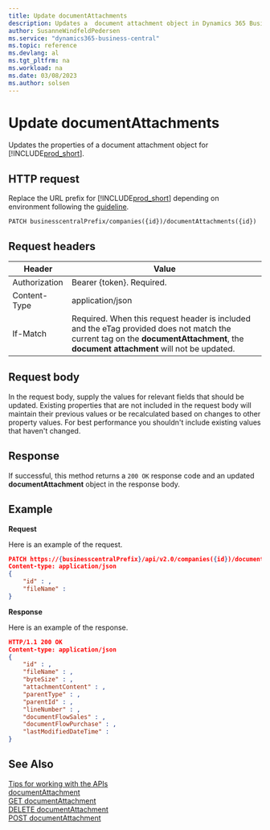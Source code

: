 ```yaml
---
title: Update documentAttachments
description: Updates a  document attachment object in Dynamics 365 Business Central.
author: SusanneWindfeldPedersen
ms.service: "dynamics365-business-central"
ms.topic: reference
ms.devlang: al
ms.tgt_pltfrm: na
ms.workload: na
ms.date: 03/08/2023
ms.author: solsen
---
```


# Update documentAttachments

Updates the properties of a document attachment object for [!INCLUDE[prod_short](../../../includes/prod_short.md)].

## HTTP request

Replace the URL prefix for [!INCLUDE[prod_short](../../../includes/prod_short.md)] depending on environment following the [guideline](../../v2.0/endpoints-apis-for-dynamics.md).

```
PATCH businesscentralPrefix/companies({id})/documentAttachments({id})
```

## Request headers

|Header|Value|
|------|-----|
|Authorization  |Bearer {token}. Required. |
|Content-Type  |application/json|
|If-Match      |Required. When this request header is included and the eTag provided does not match the current tag on the **documentAttachment**, the **document attachment** will not be updated. |

## Request body

In the request body, supply the values for relevant fields that should be updated. Existing properties that are not included in the request body will maintain their previous values or be recalculated based on changes to other property values. For best performance you shouldn't include existing values that haven't changed.

## Response

If successful, this method returns a ```200 OK``` response code and an updated **documentAttachment** object in the response body.

## Example

**Request**

Here is an example of the request.

```json
PATCH https://{businesscentralPrefix}/api/v2.0/companies({id})/documentAttachments({id})
Content-type: application/json
{
    "id" : ,
    "fileName" :
}
```

**Response**

Here is an example of the response.


```json
HTTP/1.1 200 OK
Content-type: application/json
{
    "id" : ,
    "fileName" : ,
    "byteSize" : ,
    "attachmentContent" : ,
    "parentType" : ,
    "parentId" : ,
    "lineNumber" : ,
    "documentFlowSales" : ,
    "documentFlowPurchase" : ,
    "lastModifiedDateTime" :
}
```

## See Also

[Tips for working with the APIs](/dynamics365/business-central/dev-itpro/developer/devenv-connect-apps-tips)  
[documentAttachment](../resources/dynamics_documentAttachment.md)  
[GET documentAttachment](dynamics_documentattachment_get.md)  
[DELETE documentAttachment](dynamics_documentattachment_delete.md)  
[POST documentAttachment](dynamics_documentattachment_create.md)  
